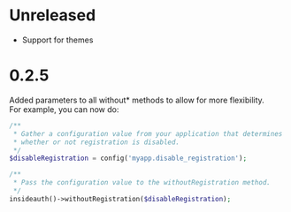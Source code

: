 # Unreleased

- Support for themes

# 0.2.5

Added parameters to all without* methods to allow for more flexibility.  
For example, you can now do:

```php
/**
 * Gather a configuration value from your application that determines 
 * whether or not registration is disabled.
 */
$disableRegistration = config('myapp.disable_registration');

/**
 * Pass the configuration value to the withoutRegistration method.
 */
insideauth()->withoutRegistration($disableRegistration);
```
